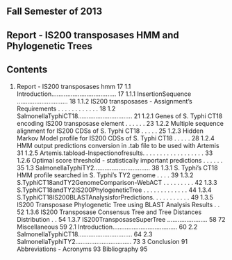 ## Fall Semester of 2013

## Report - IS200 transposases HMM and Phylogenetic Trees

## Contents
1. Report - IS200 transposases hmm 17
1.1 Introduction..................................... 17 
1.1.1 InsertionSequence ............................. 18 
1.1.2 IS200 transposases - Assignment’s Requirements . . . . . . . . . . . . 18
1.2 SalmonellaTyphiCT18............................... 21
1.2.1 Genes of S. Typhi CT18 encoding IS200 transposase element . . . . . . 23
1.2.2 Multiple sequence alignment for IS200 CDSs of S. Typhi CT18 . . . . . 25
1.2.3 Hidden Markov Model profile for IS200 CDSs of S. Typhi CT18 . . . . . 28
1.2.4 HMM output predictions conversion in .tab file to be used with Artemis 31
1.2.5 Artemis.tabload-Inspectionofresults. . . . . . . . . . . . . . . . . . 33
1.2.6 Optimal score threshold - statistically important predictions . . . . . . 35
1.3 SalmonellaTyphiTY2................................ 38
1.3.1 S. Typhi’s CT18 HMM profile searched in S. Typhi’s TY2 genome . . . . 39
1.3.2 S.TyphiCT18andTY2GenomeComparison-WebACT . . . . . . . . . 42
1.3.3 S.TyphiCT18andTY2IS200PhylogeneticTree . . . . . . . . . . . . . 44
1.3.4 S.TyphiCT18IS200BLASTAnalysisforPredictions. . . . . . . . . . . 49
1.3.5 IS200 Transposase Phylogenetic Tree using BLAST Analysis Results . . 52
1.3.6 IS200 Transposase Consensus Tree and Tree Distances Distribution . . 54
1.3.7 IS200TransposaseSuperTree ....................... 58
72 Miscellaneous 59
2.1 Introduction..................................... 60 
2.2 SalmonellaTyphiCT18............................... 64 
2.3 SalmonellaTyphiTY2................................ 73
3 Conclusion 91 
Abbreviations - Acronyms 93 
Bibliography 95